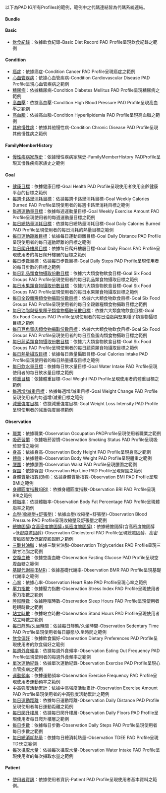 以下為PAD IG所有Profiles的範例，範例中之代碼連結皆為代碼系統連結。

#### Bundle


#### Basic
 - [飲食紀錄](Basic-bas-diet-record.html)：依據飲食紀錄-Basic Diet Record PAD Profile呈現飲食紀錄之範例

#### Condition
 - [癌症](Condition-con-cancer.html)：依據癌症-Condition Cancer PAD Profile呈現癌症之範例
 - [心血管疾病](Condition-con-cvd.html)：依據心血管疾病-Condition Cardiovascular Disease PAD Profile呈現心血管疾病之範例
 - [糖尿病](Condition-con-dm.html)：依據糖尿病-Condition Diabetes Mellitus PAD Profile呈現糖尿病之範例
 - [高血壓](Condition-con-hbp.html)：依據高血壓-Condition High Blood Pressure PAD Profile呈現高血壓之範例
 - [高血脂](Condition-con-hld.html)：依據高血脂-Condition Hyperlipidemia PAD Profile呈現高血脂之範例
 - [其他慢性病](Condition-con-cd.html)：依據其他慢性病-Condition Chronic Disease PAD Profile呈現其他慢性病之範例

#### FamilyMemberHistory
 - [慢性疾病家族史](FamilyMemberHistory-fam-hx.html)：依據慢性疾病家族史-FamilyMemberHistory PADProfile呈現其慢性疾病家族史之範例

#### Goal
 - [健康目標](Goal-goal-health.html)：依據健康目標-Goal Health PAD Profile呈現使用者使用全齡健康平台的目標之範例
 - [每週卡路里消耗目標](Goal-goal-week-caloriesBurned.html)：依據每週卡路里消耗目標-Goal Weekly Calories Burned PAD Profile呈現使用者的每週卡路里消耗目標之範例
 - [每週運動量目標](Goal-goal-week-exerciseAmount.html)：依據每週運動量目標-Goal Weekly Exercise Amount PAD Profile呈現使用者的每週運動量目標之範例
 - [每日總熱量消耗目標](Goal-goal-day-caloriesBurned.html)：依據每日總熱量消耗目標-Goal Daily Calories Burned PAD Profile呈現使用者的每日消耗的熱量目標之範例
 - [每日運動距離目標](Goal-goal-day-distance.html)：依據每日運動距離目標-Goal Daily Distance PAD Profile呈現使用者的每日運動距離的目標之範例
 - [每日爬升樓層目標](Goal-goal-day-floors.html)：依據每日爬升樓層目標-Goal Daily Floors PAD Profile呈現使用者的每日爬升樓層的目標之範例
 - [每日步數目標](Goal-goal-day-steps.html)：依據每日步數目標-Goal Daily Steps PAD Profile呈現使用者的每日步數的目標之範例
 - [每日乳品類食物攝取份數目標](Goal-goal-six-food-groups-dairy.html)：依據六大類食物飲食目標-Goal Six Food Groups PAD Profile呈現使用者的每日乳品類食物攝取目標之範例
 - [每日水果類食物攝取份數目標](Goal-goal-six-food-groups-fruits.html)：依據六大類食物飲食目標-Goal Six Food Groups PAD Profile呈現使用者的每日水果類食物攝取目標之範例
 - [每日全穀雜糧類食物攝取份數目標](Goal-goal-six-food-groups-grains.html)：依據六大類食物飲食目標-Goal Six Food Groups PAD Profile呈現使用者的每日全穀雜糧類食物攝取目標之範例
 - [每日油脂與堅果種子類食物攝取份數目標](Goal-goal-six-food-groups-oilsAndNuts.html)：依據六大類食物飲食目標-Goal Six Food Groups PAD Profile呈現使用者的每日油脂與堅果種子類食物攝取目標之範例
 - [每日豆魚蛋肉類食物攝取份數目標](Goal-goal-six-food-groups-proteinFoods.html)：依據六大類食物飲食目標-Goal Six Food Groups PAD Profile呈現使用者的每日豆魚蛋肉類食物攝取目標之範例
 - [每日蔬菜類食物攝取份數目標](Goal-goal-six-food-groups-vegetables.html)：依據六大類食物飲食目標-Goal Six Food Groups PAD Profile呈現使用者的每日蔬菜類食物攝取目標之範例
 - [每日熱量攝取目標](Goal-goal-day-caloriesIntake.html)：依據每日熱量攝取目標-Goal Calories Intake PAD Profile呈現使用者的每日熱量攝取目標之範例
 - [每日飲水量目標](Goal-goal-day-water-intake.html)：依據每日飲水量目標-Goal Water Intake PAD Profile呈現使用者的每日飲水量目標之範例
 - [體重目標](Goal-goal-weight.html)：依據體重目標-Goal Weight PAD Profile呈現使用者的體重目標之範例
 - [每週增/減重目標](Goal-goal-weight-change.html)：依據每週增/減重目標-Goal Weight Change PAD Profile呈現使用者的每週增/減重目標之範例
 - [減重強度目標](Goal-goal-weight-loss-intensity.html)：依據減重強度目標-Goal Weight Loss Intensity PAD Profile呈現使用者的減重強度目標範例

#### Observation
 - [職業](Observation-obs-occupation.html)：依據職業-Observation Occupation PADProfile呈現使用者職業之範例
 - [吸菸習慣](Observation-obs-smokingStatus.html)：依據吸菸習慣-Observation Smoking Status PAD Profile呈現吸菸習慣之範例
 - [身高](Observation-obs-body-height.html)：依據身高-Observation Body Height PAD Profile呈現身高之範例
 - [體重](Observation-obs-body-weight.html)：依據體重-Observation Body Weight PAD Profile呈現體重之範例
 - [腰圍](Observation-obs-waist.html)：依據腰圍-Observation Waist PAD Profile呈現腰圍之範例
 - [臀圍](Observation-obs-hip-line.html)：依據臀圍-Observation Hip Line PAD Profile呈現臀圍之範例
 - [身體質量指數(BMI)](Observation-obs-bmi.html)：依據身體質量指數-Observation BMI PAD Profile呈現BMI之範例
 - [身體圓度指數(BRI)](Observation-obs-bri.html)：依據身體圓度指數-Observation BRI PAD Profile呈現BRI之範例
 - [體脂率](Observation-obs-bfp.html)：依據體脂率-Observation Body Fat Percentage PAD Profile呈現體脂率之範例
 - [血壓(收縮壓+舒張壓)](Observation-obs-bloodPressure.html)：依據血壓(收縮壓+舒張壓)-Observation Blood Pressure PAD Profile呈現收縮壓及舒張壓之範例
 - [總膽固醇(含高密度膽固醇+低密度膽固醇)](Observation-obs-chol.html)：依據總膽固醇(含高密度膽固醇+低密度膽固醇)-Observation Cholesterol PAD Profile呈現總膽固醇、高密度膽固醇及低密度膽固醇之範例
 - [三酸甘油脂](Observation-obs-tg.html)：依據三酸甘油脂-Observation Triglycerides PAD Profile呈現三酸甘油脂之範例
 - [空腹血糖](Observation-obs-fg.html)：依據空腹血糖-Observation Fasting Glucose PAD Profile呈現空腹血糖之範例
 - [基礎代謝率(BMR)](Observation-obs-bmr.html)：依據基礎代謝率-Observation BMR PAD Profile呈現基礎代謝率之範例
 - [心率](Observation-obs-heart-rate.html)：依據心率-Observation Heart Rate PAD Profile呈現心率之範例
 - [壓力指數](Observation-obs-stress-index.html)：依據壓力指數-Observation Stress Index PAD Profile呈現使用者壓力指數之範例
 - [睡眠時數](Observation-obs-sleep-hours.html)：依據睡眠時數-Observation Sleep Hours PAD Profile呈現使用者睡眠時數之範例
 - [站立時數](Observation-obs-stand-hours.html)：依據站立時數-Observation Stand Hours PAD Profile呈現使用者站立時數之範例
 - [每日靜態/久坐時間](Observation-obs-sedentary-time.html)：依據每日靜態/久坐時間-Observation Sedentary Time PAD Profile呈現使用者每日靜態/久坐時間之範例
 - [飲食偏好](Observation-obs-diet-prefs.html)：依據飲食偏好-Observation Dietary Preferences PAD Profile呈現使用者的飲食偏好之範例
 - [每週外食頻率](Observation-obs-eat-out.html)：依據每週外食頻率-Observation Eating Out Frequency PAD Profile呈現使用者的每週外食頻率之範例
 - [單次運動紀錄](Observation-obs-exercise.html)：依據單次運動紀錄-Observation Exercise PAD Profile呈現心血管疾病之範例
 - [運動頻率](Observation-obs-exercise-freq.html)：依據運動頻率-Observation Exercise Frequency PAD Profile呈現使用者運動頻率之範例
 - [中高強度活動累計](Observation-obs-exercise-amount.html)：依據中高強度活動累計-Observation Exercise Amount PAD Profile呈現使用者的中高強度活動累計之範例
 - [每日運動距離](Observation-obs-day-distance.html)：依據每日運動距離-Observation Daily Distance PAD Profile呈現使用者每日運動距離之範例
 - [每日爬升樓層](Observation-obs-day-floors.html)：依據每日爬升樓層-Observation Daily Floors PAD Profile呈現使用者每日爬升樓層之範例
 - [每日步數](Observation-obs-day-steps.html)：依據每日步數-Observation Daily Steps PAD Profile呈現使用者每日步數之範例
 - [每日總消耗熱量](Observation-obs-tdee.html)：依據每日總消耗熱量-Observation TDEE PAD Profile呈現TDEE之範例
 - [每次攝取水量](Observation-obs-water-intake.html)：依據每次攝取水量-Observation Water Intake PAD Profile呈現使用者的每次攝取水量之範例


#### Patient
 - [使用者資訊](Patient-pat-min.html)：依據使用者資訊-Patient PAD Profile呈現使用者基本資料之範例。